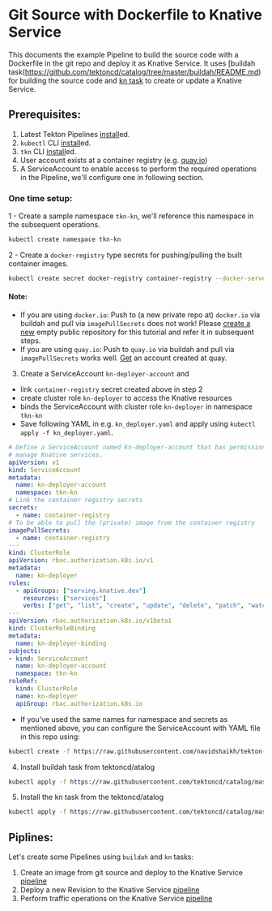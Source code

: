 # Git Source with Dockerfile to Knative Service

This documents the example Pipeline to build the source code with a Dockerfile in
the git repo and deploy it as Knative Service.
It uses [buildah task(https://github.com/tektoncd/catalog/tree/master/buildah/README.md) for building the source code and
[kn task](https://github.com/tektoncd/catalog/blob/master/kn/README.md) to create or update a Knative Service.

## Prerequisites:

1. Latest Tekton Pipelines [install](https://github.com/tektoncd/pipeline/blob/master/docs/install.md)ed.
2. `kubectl` CLI [install](https://kubernetes.io/docs/tasks/tools/install-kubectl/)ed.
3. `tkn` CLI [install](https://github.com/tektoncd/cli#installing-tkn)ed.
4. User account exists at a container registry (e.g. [quay.io](https://quay.io))
5. A ServiceAccount to enable access to perform the required operations in the Pipeline,
   we'll configure one in following section.

### One time setup:

1 - Create a sample namespace `tkn-kn`, we'll reference this namespace in the subsequent operations.
```bash
kubectl create namespace tkn-kn
```

2 - Create a `docker-registry` type secrets for pushing/pulling the built container images.
```bash
kubectl create secret docker-registry container-registry --docker-server=<DOCKER-REGISTRY> --docker-username=<USERNAME> --docker-password=<PASSWORD> --docker-email=<EMAIL>
```
#### Note:
- If you are using `docker.io`: Push to (a new private repo at) `docker.io` via buildah and pull via `imagePullSecrets` does not work!
  Please [create a new](https://hub.docker.com/repository/create) empty public repository for this tutorial and refer it in subsequent steps.
- If you are using `quay.io`: Push to `quay.io` via buildah and pull via `imagePullSecrets` works well. [Get](https://quay.io/signin/) an account created at quay.

3. Create a ServiceAccount `kn-deployer-account` and
 - link `container-registry` secret created above in step 2
 - create cluster role `kn-deployer` to access the Knative resources
 - binds the ServiceAccount with cluster role `kn-deployer` in namespace `tkn-kn`
 - Save following YAML in e.g. `kn_deployer.yaml` and apply using `kubectl apply -f kn_deployer.yaml`.

```yaml
# Define a ServiceAccount named kn-deployer-account that has permission to
# manage Knative services.
apiVersion: v1
kind: ServiceAccount
metadata:
  name: kn-deployer-account
  namespace: tkn-kn
# Link the container registry secrets
secrets:
  - name: container-registry
# To be able to pull the (private) image from the container registry
imagePullSecrets:
  - name: container-registry
---
kind: ClusterRole
apiVersion: rbac.authorization.k8s.io/v1
metadata:
  name: kn-deployer
rules:
  - apiGroups: ["serving.knative.dev"]
    resources: ["services"]
    verbs: ["get", "list", "create", "update", "delete", "patch", "watch"]
---
apiVersion: rbac.authorization.k8s.io/v1beta1
kind: ClusterRoleBinding
metadata:
  name: kn-deployer-binding
subjects:
- kind: ServiceAccount
  name: kn-deployer-account
  namespace: tkn-kn
roleRef:
  kind: ClusterRole
  name: kn-deployer
  apiGroup: rbac.authorization.k8s.io
```

  - If you've used the same names for namespace and secrets as mentioned above, you can configure the ServiceAccount with YAML file in this repo using:
```bash
kubectl create -f https://raw.githubusercontent.com/navidshaikh/tekton-pipelines/master/kn/kn_deployer.yaml
```

4. Install buildah task from tektoncd/atalog
```bash
kubectl apply -f https://raw.githubusercontent.com/tektoncd/catalog/master/buildah/buildah.yaml
```

5. Install the kn task from the tektoncd/atalog
```bash
kubectl apply -f https://raw.githubusercontent.com/tektoncd/catalog/master/kn/kn.yaml
```

## Piplines:

Let's create some Pipelines using `buildah` and `kn` tasks:
1. Create an image from git source and deploy to the Knative Service [pipeline](./build_deploy/README.md)
2. Deploy a new Revision to the Knative Service [pipeline](./service_update/README.md)
3. Perform traffic operations on the Knative Service [pipeline](./service_traffic/README.md)

